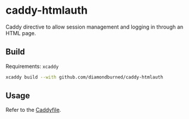 # caddy-htmlauth

Caddy directive to allow session management and logging in through an HTML page.

## Build

Requirements: `xcaddy`

```sh
xcaddy build --with github.com/diamondburned/caddy-htmlauth
```

## Usage

Refer to the [Caddyfile](./Caddyfile).
